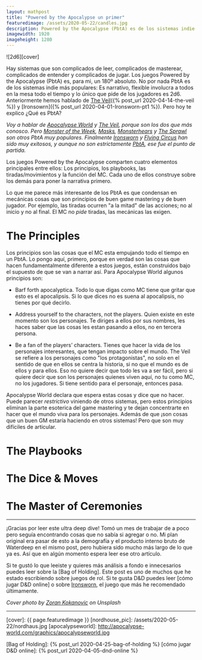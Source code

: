 ```yaml
---
layout: mathpost
title: "Powered by the Apocalypse un primer"
featuredimage: /assets/2020-05-22/candles.jpg
description: Powered by the Apocalypse (PbtA) es de los sistemas indie más populares, es altamente narrativo y absurdamente flexible. Hoy te digo qué necesitas además de 2d6.
imagewidth: 1920
imageheight: 1280
---
```


![2d6][cover]

Hay sistemas que son complicados de leer, complicados de masterear, complicados de entender y complicados de jugar. Los juegos Powered by the Apocalypse (PbtA) es, para mi, un 180º absoluto. No por nada PbtA es de los sistemas indie más populares: Es narrativo, flexible involucra a todos en la mesa todo el tiempo y lo único que pide de los jugadores es 2d6. Anteriormente hemos hablado de [The Veil]({% post_url 2020-04-14-the-veil %}) y [Ironsowrn]({% post_url 2020-04-01-Ironsworn-pt1 %}). Pero hoy te explico ¿Qué es PbtA?

<!--more-->

_Voy a hablar de [Apocalypse World] y [The Veil], porque son los dos que más conosco. Pero [Monster of the Week], [Masks], [Monsterhears] y [The Sprawl] son otros PbtA muy populares. Finalmente [Ironsworn] y [Flying Circus] han sido muy exitosos, y aunque no son estrictamente [PbtA], ese fue el punto de partida._

Los juegos Powered by the Apocalypse comparten cuatro elementos principales entre ellos: Los principios, los playbooks, las tiradas/movimientos y la función del MC. Cada uno de ellos construye sobre los demás para poner la narrativa primero.

Lo que me parece más interesante de los PbtA es que condensan en mecánicas cosas que son principios de buen game mastering y de buen jugador. Por ejemplo, las tiradas ocurren "a la mitad" de las acciones; no al inicio y no al final. El MC no _pide_ tiradas, las mecánicas las exigen.

# The Principles

Los principios son las cosas que el MC esta empujando todo el tiempo en un PbtA. Lo pongo aquí, primero, porque en verdad son las cosas que hacen fundamentalmente diferente a estos juegos, están construidos bajo el supuesto de que se van a narrar así. Para Apocalypse World algunos principios son:

- Barf forth apocalyptica.
  Todo lo que digas como MC tiene que gritar que esto es el apocalipsis. Si lo que dices no es suena al apocalipsis, no tienes por qué decirlo.

- Address yourself to the characters, not the players.
  Quien existe en este momento son los personajes. Te diriges a ellos por sus nombres, les haces saber que las cosas les estan pasando a ellos, no en tercera persona.

- Be a fan of the players’ characters.
  Tienes que hacer la vida de los personajes interesantes, que tengan impacto sobre el mundo. The Veil se refiere a los personajes como "los protagonistas", no solo en el sentido de que en ellos se centra la historia, si no que el mundo es de ellos y para ellos. Eso no quiere decir que todo les va a ser fácil, pero si quiere decir que son los personajes quienes viven aquí, no tu como MC, no los jugadores. Si tiene sentido para el personaje, entonces pasa.

Apocalypse World declara que espera estas cosas y dice que no hacer. Puede parecer _restrictivo_ viniendo de otros sistemas, pero estos principios eliminan la parte esoterica del game mastering y te dejan concentrarte en hacer que el mundo viva para los personajes. Además de que ¡son cosas que un buen GM estaría haciendo en otros sistemas! Pero que son muy difíciles de articular.

# The Playbooks

# The Dice & Moves

# The Master of Ceremonies

---

¡Gracias por leer este ultra deep dive! Tomó un mes de trabajar de a poco pero seguía encontrando cosas que no sabía si agregar o no. Mi plan original era pasar de esto a la demografía y el producto interno bruto de Waterdeep en el mismo post, pero hubiera sido mucho más largo de lo que ya es. Así que en algún momento espera leer ese otro artículo.

Si te gustó lo que leeiste y quieres más análisis a fondo e innecesarios puedes leer sobre la [Bag of Holding]. Este post es uno de muchos que he estado escribiendo sobre juegos de rol. Si te gusta D&D puedes leer [cómo jugar D&D online] o sobre [Ironsworn], el juego que más he recomendado últimamente.

_Cover photo by [Zoran Kokanovic] on Unsplash_



---



<!--Images-->
[cover]: {{ page.featuredimage }}
[nordhouse_pic]: /assets/2020-05-22/nordhaus.jpg
[apocalypseworld]: http://apocalypse-world.com/graphics/apocalypseworld.jpg
<!--Credits-->

[Zoran Kokanovic]: https://www.flickriver.com/photos/noonchaka/popular-interesting/?utm_medium=referral&utm_source=unsplash
[Vladimir Fedotov]: https://www.instagram.com/vladimir.fedotov/
[Roman Kraft]: https://unsplash.com/@romankraft
[Tj Holowaychuk]: https://www.instagram.com/tjholowaychuk/

<!--Internal-Links-->
[Bag of Holding]: {% post_url 2020-04-25-bag-of-holding %}
[cómo jugar D&D online]: {% post_url 2020-04-05-dnd-online %}

<!--External-Links-->
[Apocalypse World]: http://apocalypse-world.com/
[The Veil]: https://samjokopublishing.com/products/the-veil-cyberpunk-ttrpg
[Monster of the Week]: https://www.evilhat.com/home/monster-of-the-week/
[Masks]: https://www.magpiegames.com/masks/
[Monsterhears]: https://buriedwithoutceremony.com/monsterhearts
[The Sprawl]: http://apocalypse-world.com/pbta/games/title/The_Sprawl
[Ironsworn]: https://www.ironswornrpg.com/
[Flying Circus]: https://www.drivethrurpg.com/product/310013/Flying-Circus--Core-Rulebook?affiliate_id=435266
[PbtA]: http://apocalypse-world.com/pbta/games/
